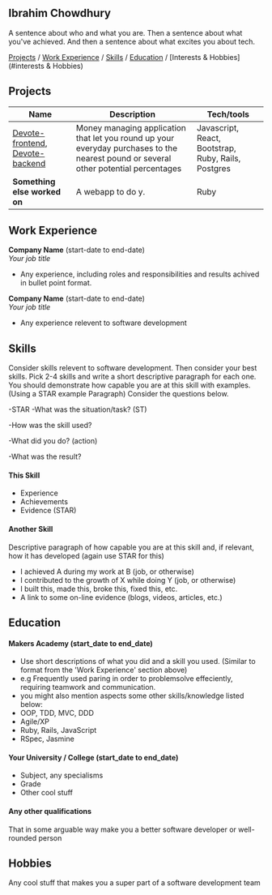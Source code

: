 ## Ibrahim Chowdhury
A sentence about who and what you are. Then a sentence about what you've achieved. And then a sentence about what excites you about tech.

[Projects](#projects) / [Work Experience](#work-experience) / [Skills](#skills) / [Education](#education) / [Interests & Hobbies](#interests & Hobbies)
## Projects

| Name                         | Description       | Tech/tools        |
| ---------------------------- | ----------------- | ----------------- |
| [Devote-frontend](https://github.com/FrancescoCollotto/devote_frontend), [Devote-backend](https://github.com/FrancescoCollotto/devote_backend) | Money managing application that let you round up your everyday purchases to the nearest pound or several other potential percentages | Javascript, React, Bootstrap, Ruby, Rails, Postgres |
| **Something else worked on** | A webapp to do y. | Ruby              |

## Work Experience

**Company Name** (start-date to end-date)  
_Your job title_

- Any experience, including roles and responsibilities and results achived in bullet point format.

**Company Name** (start-date to end-date)  
_Your job title_

- Any experience relevent to software development

## Skills

Consider skills relevent to software development. Then consider your best skills. Pick 2-4 skills and write a short descriptive paragraph for each one. You should demonstrate how capable you are at this skill with examples.
(Using a STAR example Paragraph) Consider the questions below.

-STAR
-What was the situation/task? (ST)

-How was the skill used?

-What did you do? (action)

-What was the result?


#### This Skill

- Experience
- Achievements
- Evidence (STAR)

#### Another Skill

Descriptive paragraph of how capable you are at this skill and, if relevant, how it has developed (again use STAR for this)

- I achieved A during my work at B (job, or otherwise)
- I contributed to the growth of X while doing Y (job, or otherwise)
- I built this, made this, broke this, fixed this, etc.
- A link to some on-line evidence (blogs, videos, articles, etc.)

## Education

#### Makers Academy (start_date to end_date)
- Use short descriptions of what you did and a skill you used. (Similar to format from the 'Work Experience' section above)
- e.g Frequently used paring in order to problemsolve effeciently, requiring teamwork and communication.
- you might also mention aspects some other skills/knowledge listed below: 
- OOP, TDD, MVC, DDD
- Agile/XP
- Ruby, Rails, JavaScript
- RSpec, Jasmine

#### Your University / College (start_date to end_date)

- Subject, any specialisms
- Grade
- Other cool stuff

#### Any other qualifications

That in some arguable way make you a better software developer or well-rounded person

## Hobbies

Any cool stuff that makes you a super part of a software development team
